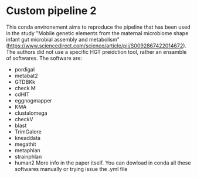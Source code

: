 # Custom pipeline 2
This conda environement aims to reproduce the pipeline that has been used in the study "Mobile genetic elements from the maternal microbiome shape infant gut microbial assembly and metabolism" (https://www.sciencedirect.com/science/article/pii/S0092867422014672).
The authors did not use a specific HGT preidction tool, rather an ensamble of softwares. The software are:
- pordigal
- metabat2
- GTDBKk
- check M
- cdHIT
- eggnogmapper
- KMA
- clustalomega
- checkV
- blast
- TrimGalore
- kneaddata
- megathit
- metaphlan
- strainphlan
- human2
More info in the paper itself. You can dowload in conda all these softwares manually or trying issue the .yml file
